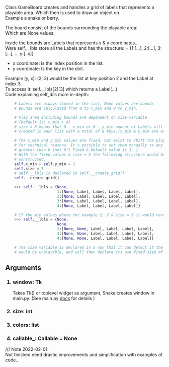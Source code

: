 Class GameBoard creates and handles a grid of labels that represents a
playable area. Which then is used to draw an object on.<br/>
Example a snake or berry.

The board consist of the bounds surrounding the playable area:<br/>
Which are None values.<br/>

Inside the bounds are Labels that represents x & y coordinates...<br/>
Were self.__lbls store all the Labels and has the structure: = {1:[...], 2:[...], 3:[...], ... y:[..x]}<br/>
- x coordinate: is the index position in the list.
- y coordinate: Is the key in the dict.<br/>

Example (y, x): (2, 3) would be the list at key position 2 and the Label at index 3.<br/>
To access it: self.__lbls[2][3] which returns a Label(...)<br/>
Code explaining self_lbls more in-depth:
```python
    # Labels are always stored in the list, None values are bounds
    # Bounds are calculated from 0 to x_min and 0 to y_min.

    # Play area including bounds are dependent on size variable 
    # (Default is: x_min + 8)
    # size = 8 means that 8 - x_min or 8 - y_min amount of Labels will be 
    # created in each list with a total of 8 keys.(x_min & y_min are equal)

    # The x_min and y_min values are fixed, but exist to shift the play area
    # for technical reasons. It's possible to set them manually to any int
    # greater than 0 (not 0!) Fixed & Default value is 1, 1. 
    # With the fixed values & size = 5 the following structure would be
    # constructed.
    self.x_min = self.y_min = 1
    self.size = 5
    # self.__lbls is declared in self.__create_grid()
    self.__create_grid()

    >>> self.__lbls = {None,
                       1:[None, Label, Label, Label, Label],
                       2:[None, Label, Label, Label, Label],
                       3:[None, Label, Label, Label, Label],
                       4:[None, Label, Label, Label, Label]}

    # If the min values where for example 2, 2 & size = 5 it would construct:
    >>> self.__lbls = {None,
                       None,
                       2:[None, None, Label, Label, Label, Label],
                       3:[None, None, Label, Label, Label, Label],
                       4:[None, None, Label, Label, Label, Label]}

    # The size variable is declared in a way that it can detect if the play area
    # would be unplayable, and will then declare its own fixed size of 12

```
## Arguments

<ol>

### <li> window: Tk
Takes Tk() or toplevel widget as argument, Snake creates window in main.py. (See main.py [docs](main.md) for details )
### <li> size: int 

### <li> colors: list
### <li> callable_: Callable = None

</ol>

/// Note 2022-02-01.<br/>
Not finished need drastic improvements and simplification with examples of code...